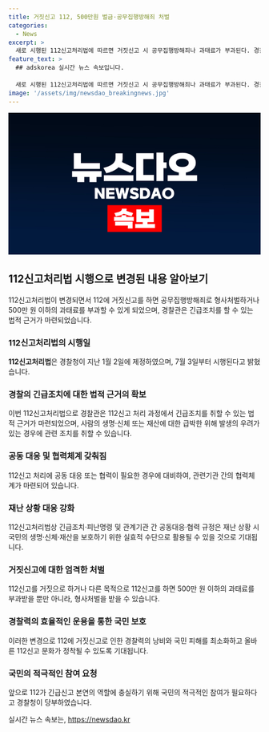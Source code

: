```yaml
---
title: 거짓신고 112, 500만원 벌금·공무집행방해죄 처벌
categories:
  - News
excerpt: >
  새로 시행된 112신고처리법에 따르면 거짓신고 시 공무집행방해죄나 과태료가 부과된다. 경찰청은 긴급조치나 피난명령과 관련된 공동 대응 및 협력을 강화했으며, 거짓신고로 인한 경찰력 낭비를 막고 올바른 112신고 문화를 확립하고자 한다. 이에 대한 자세한 내용과 범죄 및 관련 없는 민원의 구분에 대한 안내는 경찰청에서 제공될 예정이다. (출처: 정책브리핑 www.korea.kr)
feature_text: >
  ## adskorea 실시간 뉴스 속보입니다.

  새로 시행된 112신고처리법에 따르면 거짓신고 시 공무집행방해죄나 과태료가 부과된다. 경찰청은 긴급조치나 피난명령과 관련된 공동 대응 및 협력을 강화했으며, 거짓신고로 인한 경찰력 낭비를 막고 올바른 112신고 문화를 확립하고자 한다. 이에 대한 자세한 내용과 범죄 및 관련 없는 민원의 구분에 대한 안내는 경찰청에서 제공될 예정이다. (출처: 정책브리핑 www.korea.kr)
image: '/assets/img/newsdao_breakingnews.jpg'
---
```


<p><img src="/assets/img/newsdao_breakingnews.jpg" alt="adskorea 속보" /></p>

<h2 data-ke-size="size26">112신고처리법 시행으로 변경된 내용 알아보기</h2>

<p data-ke-size="size16">112신고처리법이 변경되면서 112에 거짓신고를 하면 공무집행방해죄로 형사처벌하거나 500만 원 이하의 과태료를 부과할 수 있게 되었으며, 경찰관은 긴급조치를 할 수 있는 법적 근거가 마련되었습니다.</p>

<h3><b>112신고처리법의 시행일</b></h3>

<p data-ke-size="size16"><b>112신고처리법</b>은 경찰청이 지난 1월 2일에 제정하였으며, 7월 3일부터 시행된다고 밝혔습니다.</p>

<h3><b>경찰의 긴급조치에 대한 법적 근거의 확보</b></h3>

<p data-ke-size="size16">이번 112신고처리법으로 경찰관은 112신고 처리 과정에서 긴급조치를 취할 수 있는 법적 근거가 마련되었으며, 사람의 생명·신체 또는 재산에 대한 급박한 위해 발생의 우려가 있는 경우에 관련 조치를 취할 수 있습니다.</p>

<h3><b>공동 대응 및 협력체계 갖춰짐</b></h3>

<p data-ke-size="size16">112신고 처리에 공동 대응 또는 협력이 필요한 경우에 대비하여, 관련기관 간의 협력체계가 마련되어 있습니다.</p>

<h3><b>재난 상황 대응 강화</b></h3>

<p data-ke-size="size16">112신고처리법상 긴급조치·피난명령 및 관계기관 간 공동대응·협력 규정은 재난 상황 시 국민의 생명·신체·재산을 보호하기 위한 실효적 수단으로 활용될 수 있을 것으로 기대됩니다.</p>

<h3><b>거짓신고에 대한 엄격한 처벌</b></h3>

<p data-ke-size="size16">112신고를 거짓으로 하거나 다른 목적으로 112신고를 하면 500만 원 이하의 과태료를 부과받을 뿐만 아니라, 형사처벌을 받을 수 있습니다.</p>

<h3><b>경찰력의 효율적인 운용을 통한 국민 보호</b></h3>

<p data-ke-size="size16">이러한 변경으로 112에 거짓신고로 인한 경찰력의 낭비와 국민 피해를 최소화하고 올바른 112신고 문화가 정착될 수 있도록 기대됩니다.</p>

<h3><b>국민의 적극적인 참여 요청</b></h3>

<p data-ke-size="size16">앞으로 112가 긴급신고 본연의 역할에 충실하기 위해 국민의 적극적인 참여가 필요하다고 경찰청이 당부하였습니다.</p>
실시간 뉴스 속보는, <a href="https://newsdao.kr" rel="dofollow">https://newsdao.kr</a>


